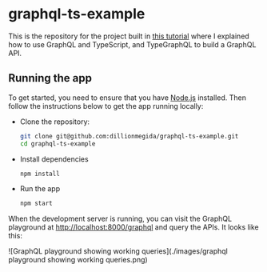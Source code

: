 # graphql-ts-example

This is the repository for the project built in [this tutorial](#) where I explained how to use GraphQL and TypeScript, and TypeGraphQL to build a GraphQL API.

## Running the app

To get started, you need to ensure that you have [Node.js](https://nodejs.org/) installed. Then follow the instructions below to get the app running locally:

- Clone the repository:

  ```bash
  git clone git@github.com:dillionmegida/graphql-ts-example.git
  cd graphql-ts-example
  ```

- Install dependencies

  ```bash
  npm install
  ```

- Run the app

  ```bash
  npm start
  ```

When the development server is running, you can visit the GraphQL playground at [http://localhost:8000/graphql](http://localhost:8000/graphql) and query the APIs. It looks like this:

![GraphQL playground showing working queries](./images/graphql playground showing working queries.png)
